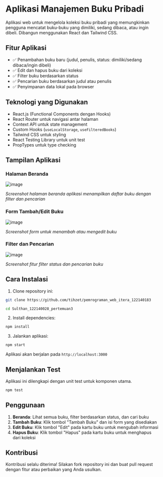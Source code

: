 # Aplikasi Manajemen Buku Pribadi

Aplikasi web untuk mengelola koleksi buku pribadi yang memungkinkan pengguna mencatat buku-buku yang dimiliki, sedang dibaca, atau ingin dibeli. Dibangun menggunakan React dan Tailwind CSS.

## Fitur Aplikasi

- ✅ Penambahan buku baru (judul, penulis, status: dimiliki/sedang dibaca/ingin dibeli)
- ✅ Edit dan hapus buku dari koleksi
- ✅ Filter buku berdasarkan status
- ✅ Pencarian buku berdasarkan judul atau penulis
- ✅ Penyimpanan data lokal pada browser

## Teknologi yang Digunakan

- React.js (Functional Components dengan Hooks)
- React Router untuk navigasi antar halaman
- Context API untuk state management
- Custom Hooks (`useLocalStorage`, `useFilteredBooks`)
- Tailwind CSS untuk styling
- React Testing Library untuk unit test
- PropTypes untuk type checking

## Tampilan Aplikasi

### Halaman Beranda
![image](https://github.com/user-attachments/assets/95433063-4af9-42d0-b0e5-87a2ffb771c6)

*Screenshot halaman beranda aplikasi menampilkan daftar buku dengan filter dan pencarian*

### Form Tambah/Edit Buku
![image](https://github.com/user-attachments/assets/efbed8d5-d88f-4ad6-a8bf-0494c7b01fc4)

*Screenshot form untuk menambah atau mengedit buku*

### Filter dan Pencarian
![image](https://github.com/user-attachments/assets/beef924d-6075-4174-b7f7-4d72781a9492)

*Screenshot fitur filter status dan pencarian buku*

## Cara Instalasi

1. Clone repository ini:
```bash
git clone https://github.com/tihzet/pemrograman_web_itera_122140183

cd Sulthan_122140028_pertemuan3
```

2. Install dependencies:
```bash
npm install
```

3. Jalankan aplikasi:
```bash
npm start
```

Aplikasi akan berjalan pada `http://localhost:3000`

## Menjalankan Test

Aplikasi ini dilengkapi dengan unit test untuk komponen utama.

```bash
npm test
```



## Penggunaan

1. **Beranda**: Lihat semua buku, filter berdasarkan status, dan cari buku
2. **Tambah Buku**: Klik tombol "Tambah Buku" dan isi form yang disediakan
3. **Edit Buku**: Klik tombol "Edit" pada kartu buku untuk mengubah informasi
4. **Hapus Buku**: Klik tombol "Hapus" pada kartu buku untuk menghapus dari koleksi

## Kontribusi

Kontribusi selalu diterima! Silakan fork repository ini dan buat pull request dengan fitur atau perbaikan yang Anda usulkan.
